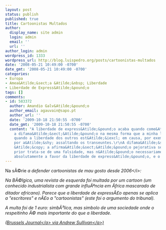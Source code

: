 ```yaml
---
layout: post
status: publish
published: true
title: Cartoonistas Multados
author:
  display_name: site admin
  login: admin
  email: ''
  url: ''
author_login: admin
wordpress_id: 1333
wordpress_url: http://blog.luispedro.org/posts/cartoonistas-multados
date: '2008-05-21 10:49:00 -0700'
date_gmt: '2008-05-21 10:49:00 -0700'
categories:
- Europa
- Amea&Atilde;&sect;a &Atilde;&nbsp; Liberdade
- Liberdade de Express&Atilde;&pound;o
tags: []
comments:
- id: 583372
  author: Amandio Galv&Atilde;&pound;o
  author_email: agauvain@sapo.pt
  author_url: ''
  date: '2009-10-18 21:50:55 -0700'
  date_gmt: '2009-10-18 21:50:55 -0700'
  content: "A liberdade de express&Atilde;&pound;o acaba quando come&Atilde;&sect;a
    a difama&Atilde;&sect;&Atilde;&pound;o na mesma forma que a minha liberdade termina
    quando a liberdade dos outros est&Atilde;&iexcl; em causa, por exemplo, se vou
    por a&Atilde;&shy; assaltando os transeuntes.\r\nA difama&Atilde;&sect;&Atilde;&pound;o
    &Atilde;&copy; a afirma&Atilde;&sect;&Atilde;&pound;o pejorativa sem provas, &Atilde;&nbsp;
    prior trata-se de uma falsidade, mas n&Atilde;&pound;o necessariamente. \r\nSou
    absolutamente a favor da liberdade de express&Atilde;&pound;o, e o que isso implica."
---
```

<p>Na s&Atilde;&copy;rie <i>a defender cartoonistas de mau gosto desde 2006<&#47;i>:</p>
<p>Na B&Atilde;&copy;lgica, uma revista de esquerda foi multada por um cartoon (um conhecido industrialista com grande influ&Atilde;&ordf;ncia em &Atilde;frica mascarado de ditador africano). Parece que a liberdade de express&Atilde;&pound;o apenas se aplica a "escritores" e n&Atilde;&pound;o a "cartoonistas" (este foi o argumento do tribunal).</p>
<p>A multa foi de 1 euro: simb&Atilde;&sup3;lica, mas simbolo de uma sociedade onde o respeitinho &Atilde;&copy; mais importante do que a liberdade.</p>
<p>(<a href="http:&#47;&#47;www.brusselsjournal.com&#47;node&#47;3271">Brussels Journal<&#47;a> via <a href="http:&#47;&#47;andrewsullivan.theatlantic.com&#47;the_daily_dish&#47;2008&#47;05&#47;free-speech-and.html">Andrew Sullivan<&#47;a>)</p>
